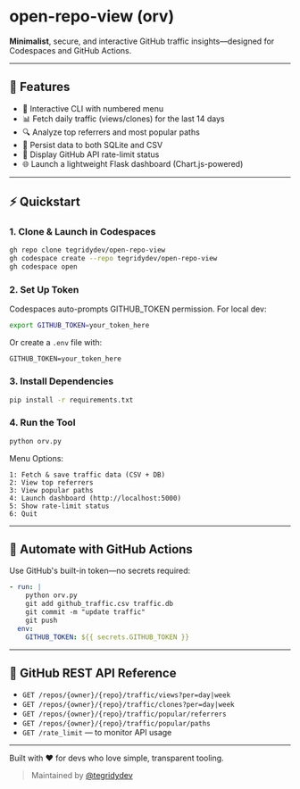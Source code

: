 # open-repo-view (orv)

**Minimalist**, secure, and interactive GitHub traffic insights—designed for Codespaces and GitHub Actions.

---

## 🚀 Features

- 🔢 Interactive CLI with numbered menu
- 📊 Fetch daily traffic (views/clones) for the last 14 days
- 🔍 Analyze top referrers and most popular paths
- 💾 Persist data to both SQLite and CSV
- 🚦 Display GitHub API rate-limit status
- 🌐 Launch a lightweight Flask dashboard (Chart.js-powered)

---

## ⚡ Quickstart

### 1. Clone & Launch in Codespaces
```bash
gh repo clone tegridydev/open-repo-view
gh codespace create --repo tegridydev/open-repo-view
gh codespace open
```

### 2. Set Up Token
Codespaces auto-prompts GITHUB_TOKEN permission. For local dev:
```bash
export GITHUB_TOKEN=your_token_here
```
Or create a `.env` file with:
```env
GITHUB_TOKEN=your_token_here
```

### 3. Install Dependencies
```bash
pip install -r requirements.txt
```

### 4. Run the Tool
```bash
python orv.py
```

Menu Options:
```
1: Fetch & save traffic data (CSV + DB)
2: View top referrers
3: View popular paths
4: Launch dashboard (http://localhost:5000)
5: Show rate-limit status
6: Quit
```

---

## 🤖 Automate with GitHub Actions
Use GitHub's built-in token—no secrets required:
```yaml
- run: |
    python orv.py
    git add github_traffic.csv traffic.db
    git commit -m "update traffic"
    git push
  env:
    GITHUB_TOKEN: ${{ secrets.GITHUB_TOKEN }}
```

---

## 📡 GitHub REST API Reference

- `GET /repos/{owner}/{repo}/traffic/views?per=day|week`
- `GET /repos/{owner}/{repo}/traffic/clones?per=day|week`
- `GET /repos/{owner}/{repo}/traffic/popular/referrers`
- `GET /repos/{owner}/{repo}/traffic/popular/paths`
- `GET /rate_limit` — to monitor API usage

---

Built with ❤️ for devs who love simple, transparent tooling.

> Maintained by [@tegridydev](https://github.com/tegridydev)